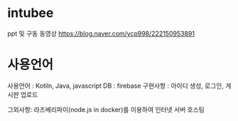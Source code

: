 # intubee

ppt 및 구동 동영상
https://blog.naver.com/ycp998/222150953891


# 사용언어 

사용언어 : Kotiln, Java, javascript
DB : firebase 
구현사항 : 아이디 생성, 로그인, 게시판 업로드

그외사항: 라즈베리파이(node.js in docker)를 이용하여 인터넷 서버 호스팅

